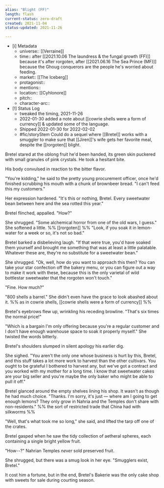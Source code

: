 ```yaml
---
alias: "Blight (FF)"
length: flash
current-status: zero-draft
created: 2021-11-04
status-updated: 2021-11-26

---
```


- [i] Metadata
	- universe:: [[Verraine]]
	- time:: after [[2021.10.06 The laundress & the fungal growth (FF)]] because it's after rorgoten, after [[2021.06.16 The Sea Prince (MF)]] because the Ghoug conquerors are the people he's worried about feeding. 
	- market:: [[The Iceberg]]
	- protagonist::
	- mentions::
	- location:: [[Cyhlonore]]
	- pitch:: 
	- character-arc::
- [!] Status Log
	- tweaked the timing, 2021-11-26
	- 2022-01-30 added a note about [[cowrie shells were a form of currency]]  & updated some of the language. 
	- Shipped 2022-01-30 for 2022-02-02
	- #fic/storyStem Could do a sequel where [[Bretel]] works with a smuggler to make sure that [[Jiren]]'s wife gets her favorite meal, despite the [[rorgoten]] blight. 

Bretel stared at the oblong fruit he'd been handed, its green skin puckered with small granules of pink crystals. He took a hesitant bite. 

His body convulsed in reaction to the bitter flavor. 

"You're kidding," he said to the pretty young procurement officer, once he'd finished scrubbing his mouth with a chunk of brownbeer bread. "I can't feed this my customers." 

Her expression hardened. "It's this or nothing, Bretel. Every sweetwater bean between here and the sea rotted this year."

Bretel flinched, appalled. "How?" 

She shrugged. "Some alchemical horror from one of the old wars, I guess." She softened a little.  %% [[rorgoten]] %% "Look, if you soak it in lemon-water for a week or so, it's not so bad." 

Bretel barked a disbelieving laugh. "If that were true, you'd have soaked them yourself and brought me something that was at least a little palatable. Whatever these are, they're no substitute for a sweetwater bean." 

She shrugged. "Ok, well, how do you want to approach this then? You can take your star confection off the bakery menu, or you can figure out a way to make it work with these, because this is the only varietal of wild bottlestar sweetwater that the rorgoten won't touch."

"Fine. How much?" 

"800 shells a barrel." She didn't even have the grace to look abashed about it. %% as in cowrie shells, [[cowrie shells were a form of currency]] %%

Bretel's eyebrows flew up, wrinkling his receding browline. "That's six times the normal price!" 

"Which is a bargain I'm only offering because you're a regular customer and I don't have enough warehouse space to soak it properly myself." She twisted the words bitterly. 

Bretel's shoulders slumped in silent apology his earlier dig. 

She sighed. "You aren't the only one whose business is hurt by this, Bretel, and this stuff takes a lot more work to harvest than the other cultivars. You ought to be grateful I bothered to harvest any, but we've got a contract and you worked with my mother for a long time. I know that sweetwater cakes are your big seller and you're maybe the only baker who might be able to pull it off." 

Bretel glanced around the empty shelves lining his shop. It wasn't as though he had much choice. "Thanks. I'm sorry, it's just — where am I going to get enough lemons? They only grow in Nahria and the  Temples don't share with non-residents." %% the sort of restricted trade that China had with silkworms %% 

"Well, that's what took me so long," she said, and lifted the tarp off one of the crates. 

Bretel gasped when he saw the tidy collection of aetheral spheres, each containing a single bright yellow fruit. 

"How--?" Nahrian Temples _never_ sold preserved fruit. 

She shrugged, but there was a smug look in her eye. "Smugglers exist, Bretel." 

It cost him a fortune, but in the end, Bretel's Bakerie was the only cake shop with sweets for sale during courting season. 

